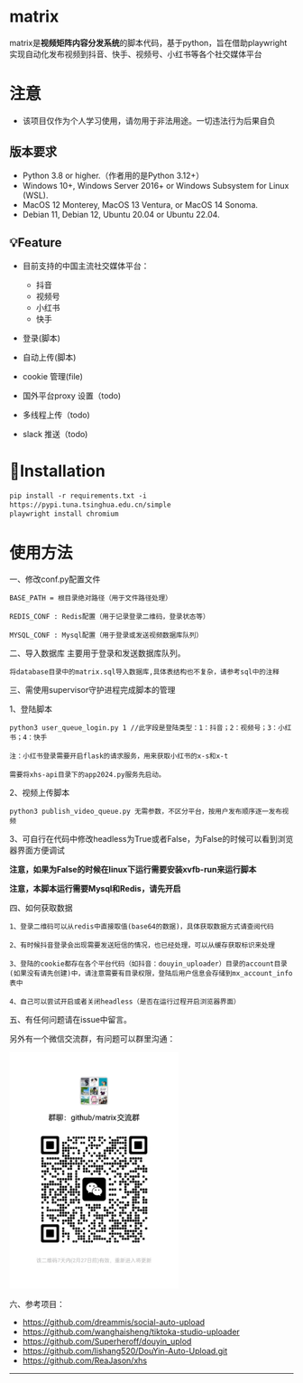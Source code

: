 # matrix
matrix是**视频矩阵内容分发系统**的脚本代码，基于python，旨在借助playwright实现自动化发布视频到抖音、快手、视频号、小红书等各个社交媒体平台

# 注意

- 该项目仅作为个人学习使用，请勿用于非法用途。一切违法行为后果自负

## 版本要求
 
- Python 3.8 or higher.（作者用的是Python 3.12+）
- Windows 10+, Windows Server 2016+ or Windows Subsystem for Linux (WSL).
- MacOS 12 Monterey, MacOS 13 Ventura, or MacOS 14 Sonoma.
- Debian 11, Debian 12, Ubuntu 20.04 or Ubuntu 22.04.

## 💡Feature
- 目前支持的中国主流社交媒体平台：
  - 抖音
  - 视频号
  - 小红书
  - 快手

- 登录(脚本)
- 自动上传(脚本)
- cookie 管理(file)
- 国外平台proxy 设置（todo)
- 多线程上传（todo)
- slack 推送（todo)


# 💾Installation
```
pip install -r requirements.txt -i https://pypi.tuna.tsinghua.edu.cn/simple
playwright install chromium
```

# 使用方法

一、修改conf.py配置文件
```
BASE_PATH = 根目录绝对路径（用于文件路径处理）

REDIS_CONF : Redis配置（用于记录登录二维码，登录状态等）

MYSQL_CONF : Mysql配置（用于登录或发送视频数据库队列）
```

二、导入数据库
主要用于登录和发送数据库队列。

```
将database目录中的matrix.sql导入数据库,具体表结构也不复杂，请参考sql中的注释
```

三、需使用supervisor守护进程完成脚本的管理

1、登陆脚本

```
python3 user_queue_login.py 1 //此字段是登陆类型：1：抖音；2：视频号；3：小红书；4：快手

注：小红书登录需要开启flask的请求服务，用来获取小红书的x-s和x-t

需要将xhs-api目录下的app2024.py服务先启动。

```

2、视频上传脚本

```
python3 publish_video_queue.py 无需参数，不区分平台，按用户发布顺序逐一发布视频

```

3、可自行在代码中修改headless为True或者False，为False的时候可以看到浏览器界面方便调试

<b>注意，如果为False的时候在linux下运行需要安装xvfb-run来运行脚本</b>

<b>注意，本脚本运行需要Mysql和Redis，请先开启</b>

四、如何获取数据

```
1、登录二维码可以从redis中直接取值(base64的数据)，具体获取数据方式请查阅代码

2、有时候抖音登录会出现需要发送短信的情况，也已经处理，可以从缓存获取标识来处理

3、登陆的cookie都存在各个平台代码（如抖音：douyin_uploader）目录的account目录(如果没有请先创建)中，请注意需要有目录权限，登陆后用户信息会存储到mx_account_info表中

4、自己可以尝试开启或者关闭headless（是否在运行过程开启浏览器界面）

```

五、有任何问题请在issue中留言。

另外有一个微信交流群，有问题可以群里沟通：

<img src="image/qrcode11.jpg" width="300">

六、参考项目：
- https://github.com/dreammis/social-auto-upload
- https://github.com/wanghaisheng/tiktoka-studio-uploader
- https://github.com/Superheroff/douyin_uplod
- https://github.com/lishang520/DouYin-Auto-Upload.git
- https://github.com/ReaJason/xhs

---